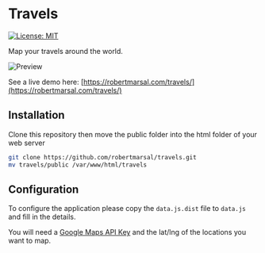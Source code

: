 # Travels

[![License: MIT](https://img.shields.io/badge/License-MIT-blue.svg)](https://opensource.org/licenses/MIT)

Map your travels around the world.

![Preview](http://i.imgur.com/7kFVWux.png)

See a live demo here: [https://robertmarsal.com/travels/](https://robertmarsal.com/travels/)

## Installation

Clone this repository then move the public folder into the html folder of your
web server

```sh
git clone https://github.com/robertmarsal/travels.git
mv travels/public /var/www/html/travels
```

## Configuration

To configure the application please copy the `data.js.dist`
file to `data.js` and fill in the details.

You will need a [Google Maps API Key](https://developers.google.com/maps/documentation/javascript/get-api-key) and the lat/lng of the
locations you want to map.
